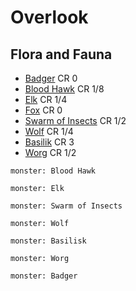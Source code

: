 # Overlook

## Flora and Fauna

* [Badger](https://www.dndbeyond.com/monsters/16796-badger) CR 0
* [Blood Hawk](https://www.dndbeyond.com/monsters/16810-blood-hawk) CR 1/8
* [Elk](https://www.dndbeyond.com/monsters/16857-elk) CR 1/4
* [Fox](https://www.dndbeyond.com/monsters/1123082-fox) CR 0
* [Swarm of Insects](https://www.dndbeyond.com/monsters/17029-swarm-of-insects) CR 1/2
* [Wolf](https://www.dndbeyond.com/monsters/17062-wolf) CR 1/4
* [Basilik](https://www.dndbeyond.com/monsters/16801-basilisk) CR 3
* [Worg](https://www.dndbeyond.com/monsters/17063-worg) CR 1/2

```statblock
monster: Blood Hawk
```

```statblock
monster: Elk
```

```statblock
monster: Swarm of Insects
```

```statblock
monster: Wolf
```

```statblock
monster: Basilisk
```

```statblock
monster: Worg
```

```statblock
monster: Badger
```
